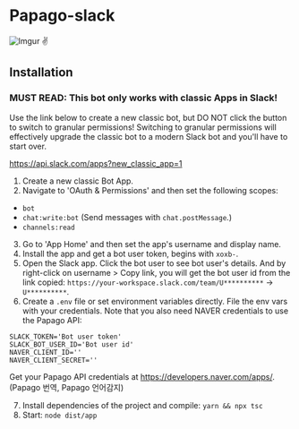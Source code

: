 # Papago-slack

![Imgur](https://imgur.com/fEfvqXl.png)
✌
️

## Installation

### MUST READ: This bot only works with classic Apps in Slack!

Use the link below to create a new classic bot, but DO NOT click the button to switch to granular permissions! Switching to granular permissions will effectively upgrade the classic bot to a modern Slack bot and you'll have to start over.

https://api.slack.com/apps?new_classic_app=1

1. Create a new classic Bot App.
2. Navigate to 'OAuth & Permissions' and then set the following scopes:

- `bot`
- `chat:write:bot` (Send messages with `chat.postMessage`.)
- `channels:read`

3. Go to 'App Home' and then set the app's username and display name.
4. Install the app and get a bot user token, begins with `xoxb-`.
5. Open the Slack app. Click the bot user to see bot user's details. And by right-click on username > Copy link, you will get the bot user id from the link copied: `https://your-workspace.slack.com/team/U**********` -> `U**********`.
6. Create a `.env` file or set environment variables directly. File the env vars with your credentials. Note that you also need NAVER credentials to use the Papago API:

```
SLACK_TOKEN='Bot user token'
SLACK_BOT_USER_ID='Bot user id'
NAVER_CLIENT_ID=''
NAVER_CLIENT_SECRET=''
```

Get your Papago API credentials at https://developers.naver.com/apps/. (Papago 번역, Papago 언어감지)

7. Install dependencies of the project and compile: `yarn && npx tsc`
8. Start: `node dist/app`
